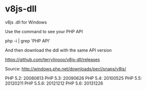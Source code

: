 # v8js-dll
v8js .dll for Windows

Use the command to see your PHP API

php -i | grep 'PHP API'

And then download the ddl with the same API version

https://github.com/terrylinooo/v8js-dll/releases

Source:
http://windows.php.net/downloads/pecl/snaps/v8js/




PHP 5.2: 20060613
PHP 5.3: 20090626
PHP 5.4: 20100525
PHP 5.5: 20120211
PHP 5.5.6: 20121212
PHP 5.6: 20131226

